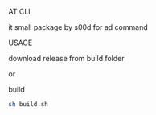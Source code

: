 AT CLI

it small package by s00d for ad command

USAGE

download release from build folder

or

build 

```sh
sh build.sh
```